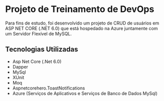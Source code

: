 # Projeto de Treinamento de DevOps

Para fins de estudo, foi desenvolvido um projeto de CRUD de usuários em ASP NET CORE (.NET 6.0) que está hospedado na Azure juntamente com um Servidor Flexível de MySQL.

## Tecnologias Utilizadas
- Asp Net Core (.Net 6.0)
- Dapper
- MySql
- XUnit
- Moq
- Aspnetcorehero.ToastNotifications
- Azure (Serviços de Aplicativos e Serviços de Banco de Dados MySql)
